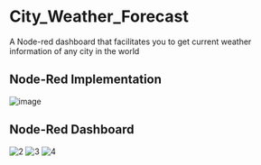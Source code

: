 # City_Weather_Forecast
A Node-red dashboard that facilitates you to get current weather information of any city in the world
## Node-Red Implementation

![image](https://github.com/Sithminii/City_Weather_Forecast/assets/129846300/bdc6a1ca-78e1-4d89-97e1-4297ece3bb91)


## Node-Red Dashboard

![2](https://github.com/Sithminii/City_Weather_Forecast/assets/129846300/a31346f9-16e2-418a-87be-a3f7ea499a6c)
![3](https://github.com/Sithminii/City_Weather_Forecast/assets/129846300/0bc08c61-7608-4865-8f73-90818e39ccb0)
![4](https://github.com/Sithminii/City_Weather_Forecast/assets/129846300/c39852e6-bc3f-4f13-9548-b0ac2a1682e1)

